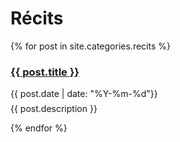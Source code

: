 

<h1>Récits</h1>
<div class="posts">
  {% for post in site.categories.recits %}


  <article class="post">

  <h3 style="margin-bottom:0">
   
   <a href="{{ site.baseurl }}{{ post.url }}">{{ post.title }}</a>
      </h3>
      <div class="date">
        {{ post.date | date: "%Y-%m-%d"}}
      </div>
       <p style="margin-top: .5em;">
        {{ post.description }}
      </p>

  </article>
    
  {% endfor %}
</div>


